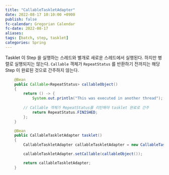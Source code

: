 ```yaml
---
title: "CallableTaskletAdapter"
date: 2022-08-17 10:10:00 +0900
publish: false
fc-calendar: Gregorian Calendar
fc-date: 2022-08-17
aliases: 
tags: [batch, step, tasklet]
categories: Spring
---
```


Tasklet 이 Step 을 실행하는 스레드와 별개로 새로운 스레드에서 실행된다. 하지만 병렬로 실행되지는 않는다. `Callable` 객체가 `RepeatStatus` 를 반환하기 전까지는 해당 Step 이 완료된 것으로 간주하지 않는다.

```java
	@Bean
    public Callable<RepeatStatus> callableObject()
    {
        return () -> {
            System.out.println("This was executed in another thread");
            
	    // Callable 객체가 RepeatStatus를 리턴해야 tasklet 완료로 간주
            return RepeatStatus.FINISHED;
        };
    }

    @Bean
    public CallableTaskletAdapter tasklet()
    {
        CallableTaskletAdapter callableTaskletAdapter = new CallableTaskletAdapter();

        callableTaskletAdapter.setCallable(callableObject());

        return callableTaskletAdapter;
    }
```

